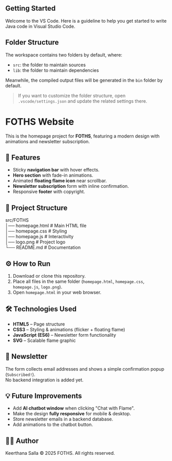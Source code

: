 ## Getting Started

Welcome to the VS Code. Here is a guideline to help you get started to write Java code in Visual Studio Code.

## Folder Structure

The workspace contains two folders by default, where:

- `src`: the folder to maintain sources
- `lib`: the folder to maintain dependencies

Meanwhile, the compiled output files will be generated in the `bin` folder by default.

> If you want to customize the folder structure, open `.vscode/settings.json` and update the related settings there.

# FOTHS Website

This is the homepage project for **FOTHS**, featuring a modern design with animations and newsletter subscription.


## 🚀 Features
- Sticky **navigation bar** with hover effects.
- **Hero section** with fade-in animations.
- Animated **floating flame icon** near scrollbar.
- **Newsletter subscription** form with inline confirmation.
- Responsive **footer** with copyright.


## 📂 Project Structure
src/FOTHS <br />
│── homepage.html # Main HTML file <br />
│── homepage.css # Styling <br />
│── homepage.js # Interactivity <br />
│── logo.png # Project logo <br />
└── README.md # Documentation <br />

## ⚙️ How to Run
1. Download or clone this repository.
2. Place all files in the same folder (`homepage.html`, `homepage.css`, `homepage.js`, `logo.png`).
3. Open `homepage.html` in your web browser.


## 🛠️ Technologies Used
- **HTML5** – Page structure
- **CSS3** – Styling & animations (flicker + floating flame)
- **JavaScript (ES6)** – Newsletter form functionality
- **SVG** – Scalable flame graphic


## 📧 Newsletter
The form collects email addresses and shows a simple confirmation popup (`Subscribed!`).  
No backend integration is added yet.


## 💡 Future Improvements
- Add **AI chatbot window** when clicking "Chat with Flame".
- Make the design **fully responsive** for mobile & desktop.
- Store newsletter emails in a backend database.
- Add animations to the chatbot button.


## 👨‍💻 Author
Keerthana Salla
© 2025 FOTHS. All rights reserved.
